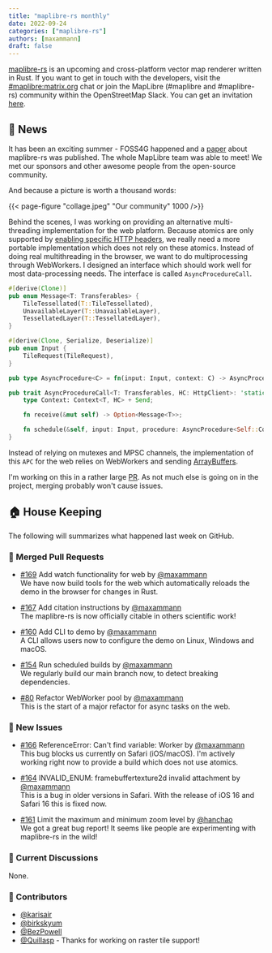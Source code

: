 ```yaml
---
title: "maplibre-rs monthly"
date: 2022-09-24
categories: ["maplibre-rs"]
authors: [maxammann]
draft: false
---
```


[maplibre-rs](https://github.com/maplibre/maplibre-rs) is an upcoming and cross-platform vector map renderer written in Rust. If you want to get in touch with the developers, visit the [#maplibre:matrix.org](https://matrix.to/#/#mapr:matrix.org) chat or join the MapLibre (#maplibre and #maplibre-rs) community within the OpenStreetMap Slack. You can get an invitation [here](https://osmus-slack.herokuapp.com/).

## 📰 News

It has been an exciting summer - FOSS4G happened and a [paper](https://maplibre.org/news/2022-08-24-maplibre-rs-paper/) about maplibre-rs was published. The whole MapLibre team was able to meet! We met our sponsors and other awesome people from the open-source community.

And because a picture is worth a thousand words:

{{< page-figure "collage.jpeg" "Our community" 1000 />}}

Behind the scenes, I was working on providing an alternative multi-threading implementation for the web platform. Because atomics are only supported by [enabling specific HTTP headers](https://developer.mozilla.org/en-US/docs/Web/JavaScript/Reference/Global_Objects/SharedArrayBuffer), we really need a more portable implementation which does not rely on these atomics. Instead of doing real multithreading in the browser, we want to do multiprocessing through WebWorkers. I designed an interface which should work well for most data-processing needs. The interface is called `AsyncProcedureCall`.

```Rust
#[derive(Clone)]
pub enum Message<T: Transferables> {
    TileTessellated(T::TileTessellated),
    UnavailableLayer(T::UnavailableLayer),
    TessellatedLayer(T::TessellatedLayer),
}

#[derive(Clone, Serialize, Deserialize)]
pub enum Input {
    TileRequest(TileRequest),
}

pub type AsyncProcedure<C> = fn(input: Input, context: C) -> AsyncProcedureFuture;

pub trait AsyncProcedureCall<T: Transferables, HC: HttpClient>: 'static {
    type Context: Context<T, HC> + Send;

    fn receive(&mut self) -> Option<Message<T>>;

    fn schedule(&self, input: Input, procedure: AsyncProcedure<Self::Context>);
}

```

Instead of relying on mutexes and MPSC channels, the implementation of this `APC` for the web relies on WebWorkers and sending [ArrayBuffers](https://developer.mozilla.org/en-US/docs/Web/JavaScript/Reference/Global_Objects/ArrayBuffer).

I'm working on this in a rather large [PR](https://github.com/maplibre/maplibre-rs/pull/174). As not much else is going on in the project, merging probably won't cause issues.

## 🏠 House Keeping

The following will summarizes what happened last week on GitHub.

### 🎁 Merged Pull Requests

- [#169](https://github.com/maplibre/maplibre-rs/pull/169) Add watch functionality for web by [@maxammann](https://github.com/maxammann)<br>
  We have now build tools for the web which automatically reloads the demo in the browser for changes in Rust.

- [#167](https://github.com/maplibre/maplibre-rs/pull/167) Add citation instructions by [@maxammann](https://github.com/maxammann)<br>
  The maplibre-rs is now officially citable in others scientific work!

- [#160](https://github.com/maplibre/maplibre-rs/pull/160) Add CLI to demo by [@maxammann](https://github.com/maxammann)<br>
  A CLI allows users now to configure the demo on Linux, Windows and macOS.

- [#154](https://github.com/maplibre/maplibre-rs/pull/154) Run scheduled builds by [@maxammann](https://github.com/maxammann)<br>
  We regularly build our main branch now, to detect breaking dependencies.

- [#80](https://github.com/maplibre/maplibre-rs/pull/80) Refactor WebWorker pool by [@maxammann](https://github.com/maxammann)<br>
  This is the start of a major refactor for async tasks on the web.

### 🎁 New Issues

- [#166](https://github.com/maplibre/maplibre-rs/issues/166) ReferenceError: Can't find variable: Worker by [@maxammann](https://github.com/maxammann)<br>
  This bug blocks us currently on Safari (iOS/macOS). I'm actively working right now to provide a build which does not use atomics.

- [#164](https://github.com/maplibre/maplibre-rs/issues/164) INVALID_ENUM: framebuffertexture2d invalid attachment by [@maxammann](https://github.com/maxammann)<br>
  This is a bug in older versions in Safari. With the release of iOS 16 and Safari 16 this is fixed now.

- [#161](https://github.com/maplibre/maplibre-rs/issues/161) Limit the maximum and minimum zoom level by [@hanchao](https://github.com/hanchao)<br>
  We got a great bug report! It seems like people are experimenting with maplibre-rs in the wild!

### 🧵 Current Discussions

None.

### 👋 Contributors

- [@karisair](https://github.com/karisair)
- [@birkskyum](https://github.com/birkskyum)
- [@BezPowell](https://github.com/BezPowell)
- [@Quillasp](https://github.com/Quillasp) - Thanks for working on raster tile support!
